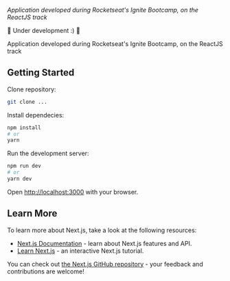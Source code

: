 *Application developed during Rocketseat's Ignite Bootcamp, on the ReactJS track*

:purple_heart: Under development :) :purple_heart: 

Application developed during Rocketseat's Ignite Bootcamp, on the ReactJS track

## Getting Started

Clone repository:

```bash
git clone ...
```

Install dependecies:

```bash
npm install
# or
yarn
```

Run the development server:

```bash
npm run dev
# or
yarn dev
```

Open [http://localhost:3000](http://localhost:3000) with your browser.


## Learn More

To learn more about Next.js, take a look at the following resources:

- [Next.js Documentation](https://nextjs.org/docs) - learn about Next.js features and API.
- [Learn Next.js](https://nextjs.org/learn) - an interactive Next.js tutorial.

You can check out [the Next.js GitHub repository](https://github.com/vercel/next.js/) - your feedback and contributions are welcome!
